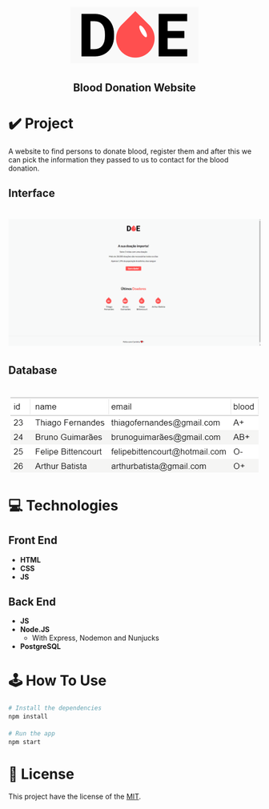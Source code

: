 <h1 align="center">
<img alt="DOE" title="Website_Logo" src="./public/logo.png">
</h1>
<h2 align="center"> Blood Donation Website </h2>

# ✔️ Project
A website to find persons to donate blood, register them and after this we can pick the information they passed to us to contact for the blood donation.

## Interface 
<h1 align="center">
    <img alt="Doe_GIF" title="Doe_Interface_GIF" src="github/Doe_Website_GIF.gif">
</h1>

## Database
<h1 align="center">
    <img alt="DOE" src="github/DB_Donors_IMG.png">
</h1>

# 💻 Technologies
## Front End
- **HTML**
- **CSS**
- **JS**
## Back End
- **JS**
- **Node.JS**
  - With Express, Nodemon and Nunjucks
- **PostgreSQL**

# 🕹️ How To Use
```bash
# Install the dependencies 
npm install

# Run the app
npm start
```

# 📝 License
This project have the license of the [MIT](./LICENSE).
